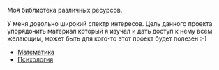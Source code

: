 Моя библиотека различных ресурсов.

У меня довольно широкий спектр интересов. Цель данного проекта упорядочить материал который я изучал и дать доступ к нему всем желающим, может быть для кого-то этот проект будет полезен :-) 

* [Математика](https://github.com/zaharPonimash/MyLibraryRus/wiki/%D0%9C%D0%B0%D1%82%D0%B5%D0%BC%D0%B0%D1%82%D0%B8%D0%BA%D0%B0)
* [Психология](https://github.com/zaharPonimash/MyLibraryRus/wiki/%D0%9F%D1%81%D0%B8%D1%85%D0%BE%D0%BB%D0%BE%D0%B3%D0%B8%D1%8F)
